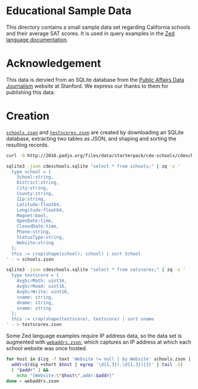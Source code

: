 # Educational Sample Data

This directory contains a small sample data set regarding California
schools and their average SAT scores.  It is used in query examples in
the [Zed language documentation](../../docs/zq/language.md).


# Acknowledgement

This data is dervied from an SQLite database from the
[Public Affairs Data Journalism](http://2016.padjo.org/tutorials/sqlite-data-starterpacks/)
website at Stanford. We express our thanks to them for publishing
this data.

# Creation

[`schools.zson`](schools.zson) and [`testscores.zson`](testscores.zson)
are created by downloading an SQLite database, extracting two tables as
JSON, and shaping and sorting the resulting records.

```sh
curl -O http://2016.padjo.org/files/data/starterpack/cde-schools/cdeschools.sqlite

sqlite3 -json cdeschools.sqlite "select * from schools;" | zq -z '
  type school = {
    School:string,
    District:string,
    City:string,
    County:string,
    Zip:string,
    Latitude:float64,
    Longitude:float64,
    Magnet:bool,
    OpenDate:time,
    ClosedDate:time,
    Phone:string,
    StatusType:string,
    Website:string
  };
  this := crop(shape(school), school) | sort School
' - > schools.zson

sqlite3 -json cdeschools.sqlite "select * from satscores;" | zq -z '
  type testscore = {
    AvgScrMath: uint16,
    AvgScrRead: uint16,
    AvgScrWrite: uint16,
    cname: string,
    dname: string,
    sname: string
  };
  this := crop(shape(testscore), testscore) | sort sname
' - > testscores.zson
```

Some Zed language examples require IP address data, so the data set is
augmented with [`webaddrs.zson`](webaddrs.zson), which captures an IP
address at which each school website was once hosted.

```sh
for host in $(zq -f text 'Website != null | by Website' schools.zson | sed -e 's|http://||' -e 's|/.*||' | sort -u); do
  addr=$(dig +short $host | egrep '\d{1,3}(.\d{1,3}){3}' | tail -1)
  [ "$addr" ] &&
    echo "{Website:\"$host\",addr:$addr}"
done > webaddrs.zson
```
